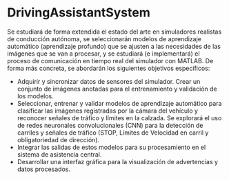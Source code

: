 # DrivingAssistantSystem
Se estudiará de forma extendida el estado del  arte en simuladores realistas de conducción autónoma, se seleccionarán modelos de aprendizaje automático (aprendizaje profundo) que se ajusten a las necesidades de las imágenes que se van a procesar, y se estudiará (e implementará) el proceso de comunicación en tiempo real del simulador con MATLAB. De forma más concreta, se abordarán los siguientes objetivos específicos:
+ Adquirir y sincronizar datos de sensores del simulador. Crear un conjunto de imágenes anotadas para el entrenamiento y validación de los modelos.
+ Seleccionar, entrenar y validar modelos de aprendizaje automático para clasificar las imágenes registradas por la cámara del vehículo y reconocer señales de tráfico y límites en la calzada.  Se explorará el uso de redes neuronales convolucionales (CNN) para la detección de carriles y señales de tráfico (STOP, Límites de Velocidad en carril y obligatoriedad de dirección).
+ Integrar las salidas de estos modelos para su procesamiento en el sistema de asistencia central.
+ Desarrollar una interfaz gráfica para la visualización de advertencias y datos procesados.